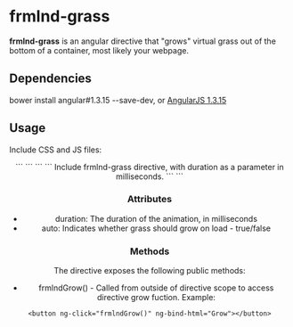 # frmlnd-grass
**frmlnd-grass** is an angular directive that "grows" virtual grass out of the bottom of a container, most likely your webpage.

## Dependencies
bower install angular#1.3.15 --save-dev, or 
[AngularJS 1.3.15](https://angularjs.org/)

## Usage
Include CSS and JS files:
<header>
```
<link rel="stylesheet" type="text/css" href="css/frmlnd-grass.min.css">
```
<body>
```
<script type="text/javascript" src="js/angular.min.js"></script>
<script type="text/javascript" src="js/frmlnd-grass.min.js"></script>
```
Include frmlnd-grass directive, with duration as a parameter in milliseconds.
```
<frmlnd-grass duration="5000"></frmlnd-grass>
```

### Attributes

* duration: The duration of the animation, in milliseconds
* auto: Indicates whether grass should grow on load - true/false

### Methods

The directive exposes the following public methods:

* frmlndGrow() - Called from outside of directive scope to access directive grow fuction. Example: 
```
<button ng-click="frmlndGrow()" ng-bind-html="Grow"></button>
```